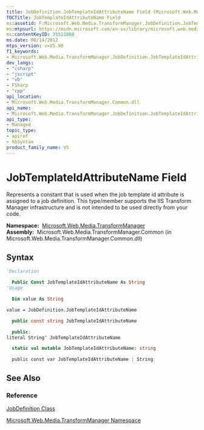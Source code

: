 ```yaml
---
title: JobDefinition.JobTemplateIdAttributeName Field (Microsoft.Web.Media.TransformManager)
TOCTitle: JobTemplateIdAttributeName Field
ms:assetid: F:Microsoft.Web.Media.TransformManager.JobDefinition.JobTemplateIdAttributeName
ms:mtpsurl: https://msdn.microsoft.com/en-us/library/microsoft.web.media.transformmanager.jobdefinition.jobtemplateidattributename(v=VS.90)
ms:contentKeyID: 35521068
ms.date: 06/14/2012
mtps_version: v=VS.90
f1_keywords:
- Microsoft.Web.Media.TransformManager.JobDefinition.JobTemplateIdAttributeName
dev_langs:
- "csharp"
- "jscript"
- "vb"
- FSharp
- "cpp"
api_location:
- Microsoft.Web.Media.TransformManager.Common.dll
api_name:
- Microsoft.Web.Media.TransformManager.JobDefinition.JobTemplateIdAttributeName
api_type:
- Managed
topic_type:
- apiref
- kbSyntax
product_family_name: VS
---
```


# JobTemplateIdAttributeName Field

Represents a constant that is used when the job template id attribute is assigned to a job definition. This type/member supports the IIS Transform Manager infrastructure and is not intended to be used directly from your code.

**Namespace:**  [Microsoft.Web.Media.TransformManager](microsoft-web-media-transformmanager-namespace.md)  
**Assembly:**  Microsoft.Web.Media.TransformManager.Common (in Microsoft.Web.Media.TransformManager.Common.dll)

## Syntax

```vb
'Declaration

  Public Const JobTemplateIdAttributeName As String
'Usage

  Dim value As String

value = JobDefinition.JobTemplateIdAttributeName
```

```csharp
  public const string JobTemplateIdAttributeName
```

```cpp
  public:
literal String^ JobTemplateIdAttributeName
```

``` fsharp
  static val mutable JobTemplateIdAttributeName: string
```

```jscript
  public const var JobTemplateIdAttributeName : String
```

## See Also

### Reference

[JobDefinition Class](jobdefinition-class-microsoft-web-media-transformmanager.md)

[Microsoft.Web.Media.TransformManager Namespace](microsoft-web-media-transformmanager-namespace.md)

